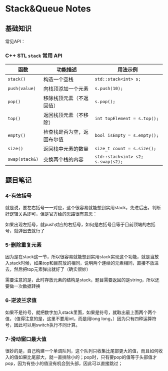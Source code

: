 # Stack&Queue Notes

## 基础知识

常见API：

### C++ STL `stack` 常用 API

| **函数**       | **功能描述**               | **用法示例**                      |
| -------------- | -------------------------- | --------------------------------- |
| `stack()`      | 构造一个空栈               | `std::stack<int> s;`              |
| `push(value)`  | 向栈顶添加一个元素         | `s.push(10);`                     |
| `pop()`        | 移除栈顶元素（不返回值）   | `s.pop();`                        |
| `top()`        | 返回栈顶元素（不移除）     | `int topElement = s.top();`       |
| `empty()`      | 检查栈是否为空，返回布尔值 | `bool isEmpty = s.empty();`       |
| `size()`       | 返回栈中元素的数量         | `size_t count = s.size();`        |
| `swap(stack&)` | 交换两个栈的内容           | `std::stack<int> s2; s.swap(s2);` |





##  题目笔记



### 4-有效括号

就是说，要左右括号一一对应，这个很容易就能想到实用stack，先进后出，判断好逻辑关系即可，但是官方给的思路很有意思：

如果出现左括号，就push对应的右括号，如何是右括号且等于目前顶端的右括号，就弹出去就行了





### 5-删除重复元素

因为是在stack这一节，所以很容易就能想到实用stack实现这个功能，就是当放入stack时候，如果top和目前放的相同，说明两个连续的元素相同，直接不放进去，然后把top元素弹出就好了（确实很妙）

需要注意的是，此时存放元素的结构是stack，题目需要返回的是string，所以还要做一次数据转换





### 6-逆波兰求值

如果不是符号，就把数字加入stack里面，如果是符号，就取出最上面两个两个值，（值得注意的是，这里不要用int，而是用long long，）因为只有四种运算符号，因此可以用switch执行不同计算。



### 7-滑动窗口最大值

很妙的是，自己构建一个单调队列，这个队列只收集比尾部更大的值，而且如何收入的值如果比尾部大，就一直排除小的；pop时，只有要pop的值等于头部值才pop，因为有些小的值没有机会到头部，因此可以直接跳过；

